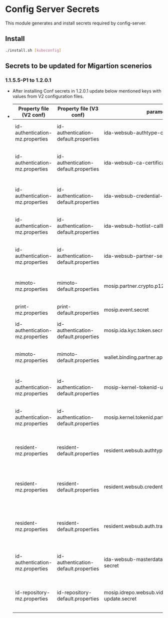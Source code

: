 # Config Server Secrets

This module generates and install secrets required by config-server.

## Install
```sh
./install.sh [kubeconfig]
```
## Secrets to be updated for Migartion scenerios
### 1.1.5.5-P1 to 1.2.0.1
* After installing Conf secrets in 1.2.0.1 update below mentioned keys with values from V2 configuration files.
*  | Property file (V2 conf)         | Property file (V3 conf)              | parameters | keys (Conf-screts) |
   |---------------------------------|--------------------------------------|--|--|
   | id-authentication-mz.properties | id-authentication-default.properties | ida-websub-authtype-callback-secret | ida-websub-authtype-callback-secret |
   | id-authentication-mz.properties | id-authentication-default.properties | ida-websub-ca-certificate-callback-secret | ida-websub-ca-certificate-callback-secret |
   | id-authentication-mz.properties | id-authentication-default.properties | ida-websub-credential-issue-callback-secret | ida-websub-credential-issue-callback-secret |
   | id-authentication-mz.properties | id-authentication-default.properties | ida-websub-hotlist-callback-secret | ida-websub-hotlist-callback-secret |
   | id-authentication-mz.properties | id-authentication-default.properties | ida-websub-partner-service-callback-secret | ida-websub-partner-service-callback-secret |
   | mimoto-mz.properties            | mimoto-default.properties            | mosip.partner.crypto.p12.password | mosip-partner-crypto-p12-password |
   | print-mz.properties             | print-default.properties             | mosip.event.secret | print-websub-hub-secret |
   | id-authentication-mz.properties | id-authentication-default.properties | mosip.ida.kyc.token.secret | mosip-ida-kyc-token-secret |
   | mimoto-mz.properties            | mimoto-default.properties            | wallet.binding.partner.api.key | mimoto-wallet-binding-partner-api-key |   
   | id-authentication-mz.properties | id-authentication-default.properties | mosip-kernel-tokenid-uin-salt | mosip-kernel-tokenid-uin-salt |
   | id-authentication-mz.properties | id-authentication-default.properties | mosip.kernel.tokenid.partnercode.salt | mosip-kernel-tokenid-partnercode-salt |
   | resident-mz.properties          | resident-default.properties          | resident.websub.authtype.status.secret | resident-websub-authtype-status-secret |
   | resident-mz.properties          | resident-default.properties          | resident.websub.credential.status.update.secret | resident-websub-credential-status-update-secret |
   | resident-mz.properties          | resident-default.properties          | resident.websub.auth.transaction.status.secret | resident-websub-auth-transaction-status-secret |
   | id-authentication-mz.properties  | id-authentication-default.properties | ida-websub-masterdata-templates-callback-secret | ida-websub-masterdata-templates-callback-secret |
   | id-repository-mz.properties | id-repository-default.properties | mosip.idrepo.websub.vid-credential-update.secret | idrepo-websub-vid-credential-update-secret |
